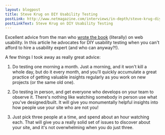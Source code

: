 ```yaml
---
layout: blogpost
title: Steve Krug on DIY Usability Testing
postLink: http://www.netmagazine.com/interviews/in-depth/steve-krug-diy-usability-testing
postLinkText: Steve Krug on DIY Usability Testing
---
```


<p>Excellent advice from the man who <a href="http://www.amazon.com/Dont-Make-Me-Think-Usability/dp/0321344758">wrote the book</a> (literally) on web usability. In this article he advocates for DIY usability testing when you can't afford to hire a usability expert (and who can anyway?!).</p>

<p>A few things I took away as really great advice:</p>

<ol>
<li><p>Do testing one morning a month. Just a morning, and it won't kill a whole day, but do it every month, and you'll quickly accumulate a great practice of getting valuable insights regularly as you work on new projects (or the same old one).</p></li>
<li><p>Do testing in person, and get everyone who develops on your team to observe it. There's nothing like watching somebody in person use what you've designed/built. It will give you monumentally helpful insights into how people use your site who are not you!</p></li>
<li><p>Just pick three people at a time, and spend about an hour watching each. That will give you a really solid set of issues to discover about your site, and it's not overwhelming when you do just three.</p></li>
</ol>